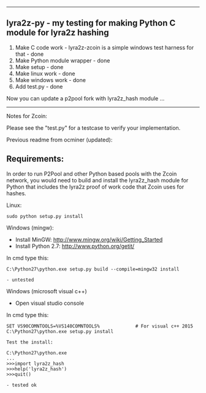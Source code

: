 
--------------------------------------------------------------------
lyra2z-py - my testing for making Python C module for lyra2z hashing 
--------------------------------------------------------------------

1. Make C code work - lyra2z-zcoin is a simple windows test harness for that - done
2. Make Python module wrapper - done
3. Make setup - done
4. Make linux work - done
5. Make windows work - done
6. Add test.py - done


Now you can update a p2pool fork with lyra2z_hash module ...

---------------------------------------------------------------------

Notes for Zcoin:

Please see the "test.py" for a testcase to verify your implementation.

Previous readme from ocminer (updated):

Requirements:
-------------------------
In order to run P2Pool and other Python based pools with the Zcoin network, you would need to build and install the
lyra2z_hash module for Python that includes the lyra2z proof of work code that Zcoin uses for hashes.

Linux:

    sudo python setup.py install


Windows (mingw):
* Install MinGW: http://www.mingw.org/wiki/Getting_Started
* Install Python 2.7: http://www.python.org/getit/

In cmd type this:

    C:\Python27\python.exe setup.py build --compile=mingw32 install

    - untested

	
Windows (microsoft visual c++)
* Open visual studio console

In cmd type this:

    SET VS90COMNTOOLS=%VS140COMNTOOLS%	           # For visual c++ 2015
    C:\Python27\python.exe setup.py install

	Test the install:
	
	C:\Python27\python.exe
	...
	>>>import lyra2z_hash
	>>>help('lyra2z_hash')
	>>>quit()
	
    - tested ok



